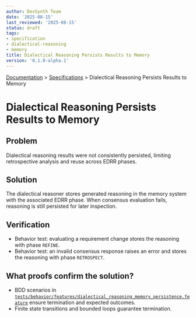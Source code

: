 ```yaml
---
author: DevSynth Team
date: '2025-08-15'
last_reviewed: '2025-08-15'
status: draft
tags:
- specification
- dialectical-reasoning
- memory
title: Dialectical Reasoning Persists Results to Memory
version: '0.1.0-alpha.1'
---
```

<div class="breadcrumbs">
<a href="../index.md">Documentation</a> &gt; <a href="index.md">Specifications</a> &gt; Dialectical Reasoning Persists Results to Memory
</div>

# Dialectical Reasoning Persists Results to Memory

## Problem

Dialectical reasoning results were not consistently persisted, limiting retrospective analysis and reuse across EDRR phases.

## Solution

The dialectical reasoner stores generated reasoning in the memory system with the associated EDRR phase. When consensus evaluation fails, reasoning is still persisted for later inspection.

## Verification

- Behavior test: evaluating a requirement change stores the reasoning with phase `REFINE`.
- Behavior test: an invalid consensus response raises an error and stores the reasoning with phase `RETROSPECT`.

## What proofs confirm the solution?
- BDD scenarios in [`tests/behavior/features/dialectical_reasoning_memory_persistence.feature`](../../tests/behavior/features/dialectical_reasoning_memory_persistence.feature) ensure termination and expected outcomes.
- Finite state transitions and bounded loops guarantee termination.
